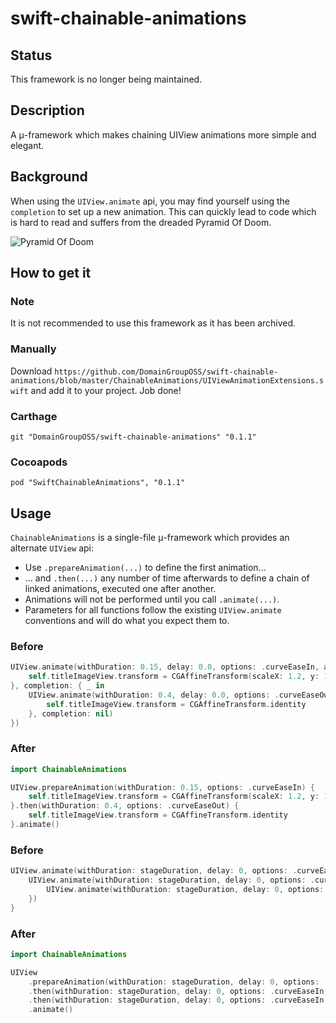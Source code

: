 # swift-chainable-animations

## Status
This framework is no longer being maintained.

## Description
A μ-framework which makes chaining UIView animations more simple and elegant.

## Background
When using the `UIView.animate` api, you may find yourself using the `completion` to set up a new animation. This can quickly lead to code which is hard to read and suffers from the dreaded Pyramid Of Doom.

![Pyramid Of Doom](https://upload.wikimedia.org/wikipedia/en/0/04/Pyramid_of_Doom.jpg)

## How to get it

### Note

It is not recommended to use this framework as it has been archived.

### Manually

Download `https://github.com/DomainGroupOSS/swift-chainable-animations/blob/master/ChainableAnimations/UIViewAnimationExtensions.swift` and add it to your project. Job done!
      

### Carthage

```
git "DomainGroupOSS/swift-chainable-animations" "0.1.1"    
```

### Cocoapods

```
pod "SwiftChainableAnimations", "0.1.1" 
```

## Usage

`ChainableAnimations` is a single-file μ-framework which provides an alternate `UIView` api:
- Use `.prepareAnimation(...)` to define the first animation...
- ... and `.then(...)` any number of time afterwards to define a chain of linked animations, executed one after another.
- Animations will not be performed until you call `.animate(...)`.
- Parameters for all functions follow the existing `UIView.animate` conventions and will do what you expect them to.

### Before

```swift
UIView.animate(withDuration: 0.15, delay: 0.0, options: .curveEaseIn, animations: {
    self.titleImageView.transform = CGAffineTransform(scaleX: 1.2, y: 1.2)
}, completion: { _ in
    UIView.animate(withDuration: 0.4, delay: 0.0, options: .curveEaseOut, animations: {
        self.titleImageView.transform = CGAffineTransform.identity
    }, completion: nil)
})
```

### After
```swift
import ChainableAnimations

UIView.prepareAnimation(withDuration: 0.15, options: .curveEaseIn) {
    self.titleImageView.transform = CGAffineTransform(scaleX: 1.2, y: 1.2)
}.then(withDuration: 0.4, options: .curveEaseOut) {
    self.titleImageView.transform = CGAffineTransform.identity
}.animate()
```

### Before
```swift
UIView.animate(withDuration: stageDuration, delay: 0, options: .curveEaseIn, animations: stageOne) { _ in
    UIView.animate(withDuration: stageDuration, delay: 0, options: .curveEaseIn, animations: stageTwo, completion: { _ in
        UIView.animate(withDuration: stageDuration, delay: 0, options: .curveEaseIn, animations: stageThree, completion: nil)
    })
}
```

### After
```swift
import ChainableAnimations

UIView
    .prepareAnimation(withDuration: stageDuration, delay: 0, options: .curveEaseIn, animations: stageOne)
    .then(withDuration: stageDuration, delay: 0, options: .curveEaseIn, animations: stageTwo)
    .then(withDuration: stageDuration, delay: 0, options: .curveEaseIn, animations: stageThree)
    .animate()
```